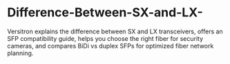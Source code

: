 # Difference-Between-SX-and-LX-
Versitron explains the difference between SX and LX transceivers, offers an SFP compatibility guide, helps you choose the right fiber for security cameras, and compares BiDi vs duplex SFPs for optimized fiber network planning.
